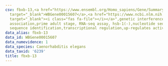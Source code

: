 ```yaml
---
csv: fbxb-13,<a href="https://www.ensembl.org/Homo_sapiens/Gene/Summary?db=core;g=WBGene00015607"
  target="_blank">WBGene00015607</a>,<a href="https://www.ncbi.nlm.nih.gov/pubmed/30894454"
  target="_blank"><i class="fas fa-file"></i></a>",genetic interference,functional
  association,prime adult stage, RNA-seq assay, hsb-1(-),nucleotide sequence identification,nucleotide
  sequence identification,transcriptional regulation,up-regulates activity
data_alias: fbxb-13
data_id: WBGene00015607
data_numevidence: 1
data_species: Caenorhabditis elegans
data_taxid: '6239'
title: fbxb-13
---
```

